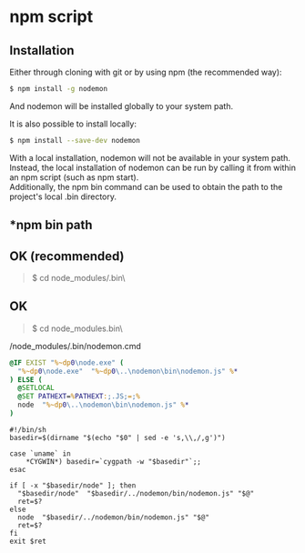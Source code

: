 # npm script





## Installation  

Either through cloning with git or by using npm (the recommended way):

```sh
$ npm install -g nodemon
``` 

And nodemon will be installed globally to your system path.

It is also possible to install locally:

```sh
$ npm install --save-dev nodemon 
``` 

With a local installation, nodemon will not be available in your system path.  
Instead, the local installation of nodemon can be run by calling it from within an npm script (such as npm start).  
Additionally, the npm bin command can be used to obtain the path to the project's local .bin directory.


## ***npm bin** path

## OK (recommended)
> $ cd node_modules\/.bin\

## OK
> $ cd node_modules\.bin\

/node_modules/.bin/nodemon.cmd



```nodemon.cmd
@IF EXIST "%~dp0\node.exe" (
  "%~dp0\node.exe"  "%~dp0\..\nodemon\bin\nodemon.js" %*
) ELSE (
  @SETLOCAL
  @SET PATHEXT=%PATHEXT:;.JS;=;%
  node  "%~dp0\..\nodemon\bin\nodemon.js" %*
)
``` 


```nodemon
#!/bin/sh
basedir=$(dirname "$(echo "$0" | sed -e 's,\\,/,g')")

case `uname` in
    *CYGWIN*) basedir=`cygpath -w "$basedir"`;;
esac

if [ -x "$basedir/node" ]; then
  "$basedir/node"  "$basedir/../nodemon/bin/nodemon.js" "$@"
  ret=$?
else 
  node  "$basedir/../nodemon/bin/nodemon.js" "$@"
  ret=$?
fi
exit $ret
``` 






















